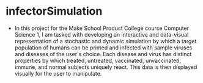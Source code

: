 # infectorSimulation

- In this project for the Make School Product College course Computer Science 1, I am tasked with developing an interactive and data-visual representation of a stochastic and dynamic simulation by which a target population of humans can be primed and infected with sample viruses and diseases of the user's choice. Each disease and virus has distinct properties by which treated, untreated, vaccinated, unvaccinated, immune, and normal subjects uniquely react. This data is then displayed visually for the user to manipulate. 